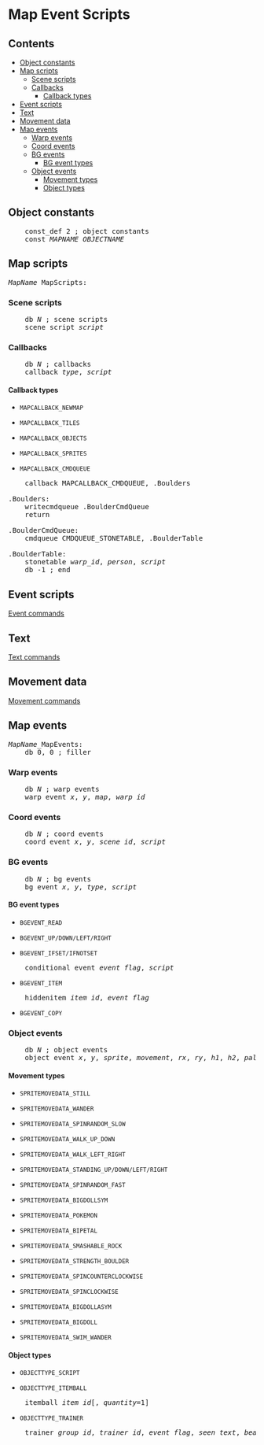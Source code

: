 # Map Event Scripts


## Contents

- [Object constants](#object-constants)
- [Map scripts](#map-scripts)
  - [Scene scripts](#scene-scripts)
  - [Callbacks](#callbacks)
    - [Callback types](#callback-types)
- [Event scripts](#event-scripts)
- [Text](#text)
- [Movement data](#movement-data)
- [Map events](#map-events)
  - [Warp events](#warp-events)
  - [Coord events](#coord-events)
  - [BG events](#bg-events)
    - [BG event types](#bg-event-types)
  - [Object events](#object-events)
    - [Movement types](#movement-types)
    - [Object types](#object-types)


## Object constants

<pre>
	const_def 2 ; object constants
	const <i>MAPNAME</i>_<i>OBJECTNAME</i>
</pre>


## Map scripts

<pre>
<i>MapName</i>_MapScripts:
</pre>


### Scene scripts

<pre>
	db <i>N</i> ; scene scripts
	scene_script <i>script</i>
</pre>


### Callbacks

<pre>
	db <i>N</i> ; callbacks
	callback <i>type</i>, <i>script</i>
</pre>

#### Callback types

- `MAPCALLBACK_NEWMAP`

- `MAPCALLBACK_TILES`

- `MAPCALLBACK_OBJECTS`

- `MAPCALLBACK_SPRITES`

- `MAPCALLBACK_CMDQUEUE`

<pre>
	callback MAPCALLBACK_CMDQUEUE, .Boulders

.Boulders:
	writecmdqueue .BoulderCmdQueue
	return

.BoulderCmdQueue:
	cmdqueue CMDQUEUE_STONETABLE, .BoulderTable

.BoulderTable:
	stonetable <i>warp_id</i>, <i>person</i>, <i>script</i>
	db -1 ; end
</pre>


## Event scripts

[Event commands](event_commands.md)


## Text

[Text commands](text_commands.md)


## Movement data

[Movement commands](movement_commands.md)


## Map events

<pre>
<i>MapName</i>_MapEvents:
	db 0, 0 ; filler
</pre>


### Warp events

<pre>
	db <i>N</i> ; warp events
	warp_event <i>x</i>, <i>y</i>, <i>map</i>, <i>warp_id</i>
</pre>


### Coord events

<pre>
	db <i>N</i> ; coord events
	coord_event <i>x</i>, <i>y</i>, <i>scene_id</i>, <i>script</i>
</pre>


### BG events

<pre>
	db <i>N</i> ; bg events
	bg_event <i>x</i>, <i>y</i>, <i>type</i>, <i>script</i>
</pre>

#### BG event types

- `BGEVENT_READ`

- `BGEVENT_UP/DOWN/LEFT/RIGHT`

- `BGEVENT_IFSET/IFNOTSET`

<pre>
	conditional_event <i>event_flag</i>, <i>script</i>
</pre>

- `BGEVENT_ITEM`

<pre>
	hiddenitem <i>item_id</i>, <i>event_flag</i>
</pre>

- `BGEVENT_COPY`

### Object events

<pre>
	db <i>N</i> ; object events
	object_event <i>x</i>, <i>y</i>, <i>sprite</i>, <i>movement</i>, <i>rx</i>, <i>ry</i>, <i>h1</i>, <i>h2</i>, <i>palette</i>, <i>type</i>, <i>range</i>, <i>script</i>, <i>event_flag</i>
</pre>

#### Movement types

- `SPRITEMOVEDATA_STILL`

- `SPRITEMOVEDATA_WANDER`

- `SPRITEMOVEDATA_SPINRANDOM_SLOW`

- `SPRITEMOVEDATA_WALK_UP_DOWN`

- `SPRITEMOVEDATA_WALK_LEFT_RIGHT`

- `SPRITEMOVEDATA_STANDING_UP/DOWN/LEFT/RIGHT`

- `SPRITEMOVEDATA_SPINRANDOM_FAST`

- `SPRITEMOVEDATA_BIGDOLLSYM`

- `SPRITEMOVEDATA_POKEMON`

- `SPRITEMOVEDATA_BIPETAL`

- `SPRITEMOVEDATA_SMASHABLE_ROCK`

- `SPRITEMOVEDATA_STRENGTH_BOULDER`

- `SPRITEMOVEDATA_SPINCOUNTERCLOCKWISE`

- `SPRITEMOVEDATA_SPINCLOCKWISE`

- `SPRITEMOVEDATA_BIGDOLLASYM`

- `SPRITEMOVEDATA_BIGDOLL`

- `SPRITEMOVEDATA_SWIM_WANDER`

#### Object types

- `OBJECTTYPE_SCRIPT`

- `OBJECTTYPE_ITEMBALL`

<pre>
	itemball <i>item_id</i>[, <i>quantity</i>=1]
</pre>

- `OBJECTTYPE_TRAINER`

<pre>
	trainer <i>group_id</i>, <i>trainer_id</i>, <i>event_flag</i>, <i>seen_text</i>, <i>beaten_text</i>, <i>loss_text</i>, <i>script</i>
</pre>
